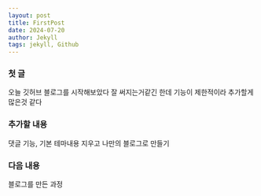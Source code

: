 ```yaml
---
layout: post
title: FirstPost
date: 2024-07-20
author: Jekyll
tags: jekyll, Github
---
```



### 첫 글

오늘 깃허브 블로그를 시작해보았다
잘 써지는거같긴 한데 기능이 제한적이라 추가할게 많은것 같다

### 추가할 내용

댓글 기능, 기본 테마내용 지우고 나만의 블로그로 만들기

### 다음 내용

블로그를 만든 과정
